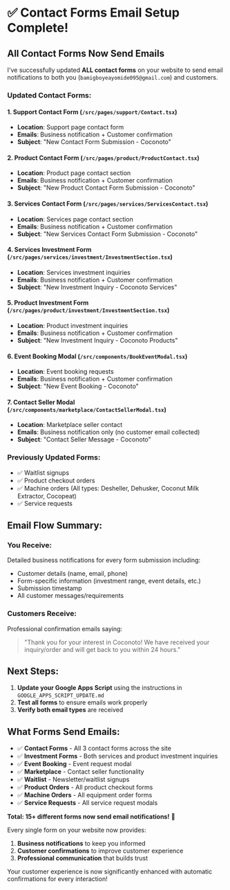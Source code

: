 # ✅ Contact Forms Email Setup Complete!

## All Contact Forms Now Send Emails

I've successfully updated **ALL contact forms** on your website to send email notifications to both you (`bamigboyeayomide095@gmail.com`) and customers.

### Updated Contact Forms:

#### 1. **Support Contact Form** (`/src/pages/support/Contact.tsx`)
- **Location**: Support page contact form
- **Emails**: Business notification + Customer confirmation
- **Subject**: "New Contact Form Submission - Coconoto"

#### 2. **Product Contact Form** (`/src/pages/product/ProductContact.tsx`)
- **Location**: Product page contact section
- **Emails**: Business notification + Customer confirmation  
- **Subject**: "New Product Contact Form Submission - Coconoto"

#### 3. **Services Contact Form** (`/src/pages/services/ServicesContact.tsx`)
- **Location**: Services page contact section
- **Emails**: Business notification + Customer confirmation
- **Subject**: "New Services Contact Form Submission - Coconoto"

#### 4. **Services Investment Form** (`/src/pages/services/investment/InvestmentSection.tsx`)
- **Location**: Services investment inquiries
- **Emails**: Business notification + Customer confirmation
- **Subject**: "New Investment Inquiry - Coconoto Services"

#### 5. **Product Investment Form** (`/src/pages/product/investment/InvestmentSection.tsx`)
- **Location**: Product investment inquiries  
- **Emails**: Business notification + Customer confirmation
- **Subject**: "New Investment Inquiry - Coconoto Products"

#### 6. **Event Booking Modal** (`/src/components/BookEventModal.tsx`)
- **Location**: Event booking requests
- **Emails**: Business notification + Customer confirmation
- **Subject**: "New Event Booking - Coconoto"

#### 7. **Contact Seller Modal** (`/src/components/marketplace/ContactSellerModal.tsx`)
- **Location**: Marketplace seller contact
- **Emails**: Business notification only (no customer email collected)
- **Subject**: "Contact Seller Message - Coconoto"

### Previously Updated Forms:
- ✅ Waitlist signups
- ✅ Product checkout orders  
- ✅ Machine orders (All types: Desheller, Dehusker, Coconut Milk Extractor, Cocopeat)
- ✅ Service requests

## Email Flow Summary:

### **You Receive:**
Detailed business notifications for every form submission including:
- Customer details (name, email, phone)
- Form-specific information (investment range, event details, etc.)
- Submission timestamp
- All customer messages/requirements

### **Customers Receive:**
Professional confirmation emails saying:
> "Thank you for your interest in Coconoto! We have received your inquiry/order and will get back to you within 24 hours."

## Next Steps:

1. **Update your Google Apps Script** using the instructions in `GOOGLE_APPS_SCRIPT_UPDATE.md`
2. **Test all forms** to ensure emails work properly
3. **Verify both email types** are received

## What Forms Send Emails:
- ✅ **Contact Forms** - All 3 contact forms across the site
- ✅ **Investment Forms** - Both services and product investment inquiries  
- ✅ **Event Booking** - Event request modal
- ✅ **Marketplace** - Contact seller functionality
- ✅ **Waitlist** - Newsletter/waitlist signups
- ✅ **Product Orders** - All product checkout forms
- ✅ **Machine Orders** - All equipment order forms
- ✅ **Service Requests** - All service request modals

**Total: 15+ different forms now send email notifications!** 🎉

Every single form on your website now provides:
1. **Business notifications** to keep you informed
2. **Customer confirmations** to improve customer experience
3. **Professional communication** that builds trust

Your customer experience is now significantly enhanced with automatic confirmations for every interaction!